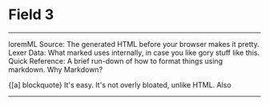 # Field 3

---

loremML Source: The generated HTML before your browser makes it pretty.
Lexer Data: What marked uses internally, in case you like gory stuff like this.
Quick Reference: A brief run-down of how to format things using markdown.
Why Markdown?

{[a] blockquote}
It's easy. It's not overly bloated, unlike HTML. Also

---
